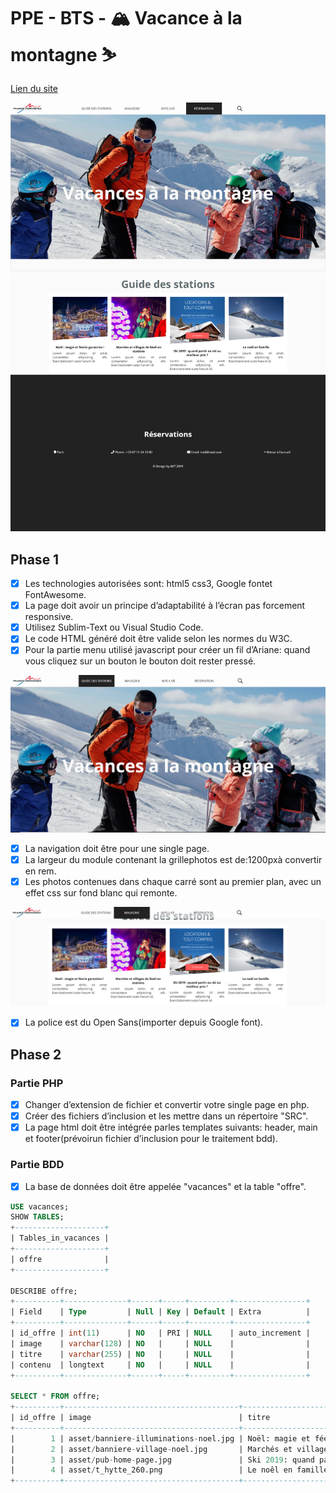 # PPE - BTS - 🏔 Vacance à la montagne ⛷

[Lien du site](https://nicolarson.github.io/PPE_vacance_montagne/)

![Aperçus template](https://raw.githubusercontent.com/NicoLarson/PPE_vacance_montagne/main/asset/screenshot/page-complete.jpg?token=AOR7OGX5SVZMA35BUIO746S77QQZ4)

## Phase 1

- [X] Les technologies autorisées sont: html5 css3, Google fontet FontAwesome.
- [X] La page doit avoir un principe d’adaptabilité à l’écran pas forcement responsive.
- [X] Utilisez Sublim-Text ou Visual Studio Code.
- [X] Le code HTML généré doit être valide selon les normes du W3C.
- [X] Pour la partie menu utilisé javascript pour créer un fil d’Ariane: quand vous cliquez sur un bouton le bouton doit rester pressé.

![fil d'Arian](https://raw.githubusercontent.com/NicoLarson/PPE_vacance_montagne/main/asset/screenshot/secton_1.PNG?token=AOR7OGQXNQNTQ2IBAMVIYX277QQ2A)

- [X] La navigation doit être pour une single page.
- [X] La largeur du module contenant la grillephotos est de:1200pxà convertir en rem.
- [X] Les photos contenues dans chaque carré sont au premier plan, avec un effet css sur fond blanc qui remonte.

![fil d'Ariane](https://raw.githubusercontent.com/NicoLarson/PPE_vacance_montagne/main/asset/screenshot/section_02.PNG?token=AOR7OGUL6FAQME5WXEFFSHC77QQZ4)

- [X] La police est du Open Sans(importer depuis Google font).

## Phase 2

### Partie PHP

- [X] Changer d’extension de fichier et convertir votre single page en php.
- [X] Créer des fichiers d’inclusion et les mettre dans un répertoire "SRC".
- [X] La page html doit être intégrée parles templates suivants: header, main et footer(prévoirun fichier d’inclusion pour le traitement bdd).

### Partie BDD

- [X] La base de données doit être appelée "vacances" et la table "offre".

```sql
USE vacances;
SHOW TABLES;
+--------------------+
| Tables_in_vacances |
+--------------------+
| offre              |
+--------------------+

DESCRIBE offre;
+----------+--------------+------+-----+---------+----------------+
| Field    | Type         | Null | Key | Default | Extra          |
+----------+--------------+------+-----+---------+----------------+
| id_offre | int(11)      | NO   | PRI | NULL    | auto_increment |
| image    | varchar(128) | NO   |     | NULL    |                |
| titre    | varchar(255) | NO   |     | NULL    |                |
| contenu  | longtext     | NO   |     | NULL    |                |
+----------+--------------+------+-----+---------+----------------+

SELECT * FROM offre;
+----------+---------------------------------------+-------------------------------------------------+-------------------------------------------------------------------------------------------+
| id_offre | image                                 | titre                                           | contenu                                                                                   |
+----------+---------------------------------------+-------------------------------------------------+-------------------------------------------------------------------------------------------+
|        1 | asset/banniere-illuminations-noel.jpg | Noël: magie et féerie garanties!                | Lorem ipsum dolor sit amet consectetur adipisicing elit. Pariatur aliquid voluptate enim. |
|        2 | asset/banniere-village-noel.jpg       | Marchés et village de Noël en stations          | Lorem ipsum dolor sit amet consectetur adipisicing elit. Pariatur aliquid voluptate enim. |
|        3 | asset/pub-home-page.jpg               | Ski 2019: quand partir au ski au meilleur prix? | Lorem ipsum dolor sit amet consectetur adipisicing elit. Pariatur aliquid voluptate enim. |
|        4 | asset/t_hytte_260.png                 | Le noêl en famille                              | Lorem ipsum dolor sit amet consectetur adipisicing elit. Pariatur aliquid voluptate enim. |
+----------+---------------------------------------+-------------------------------------------------+-------------------------------------------------------------------------------------------+


```
